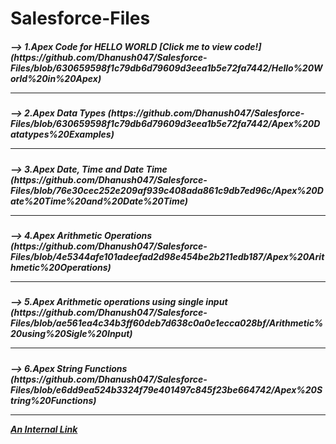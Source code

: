 # Salesforce-Files

<h5> --> 1.Apex Code for HELLO WORLD [Click me to view code!](https://github.com/Dhanush047/Salesforce-Files/blob/630659598f1c79db6d79609d3eea1b5e72fa7442/Hello%20World%20in%20Apex) 
  
----------------------------------------------------------------------------------------------------------------------------------------------------------------------

<h5> --> 2.Apex Data Types (https://github.com/Dhanush047/Salesforce-Files/blob/630659598f1c79db6d79609d3eea1b5e72fa7442/Apex%20Datatypes%20Examples)
  
----------------------------------------------------------------------------------------------------------------------------------------------------------------------
  
<h5> --> 3.Apex Date, Time and Date Time (https://github.com/Dhanush047/Salesforce-Files/blob/76e30cec252e209af939c408ada861c9db7ed96c/Apex%20Date%20Time%20and%20Date%20Time)
    
----------------------------------------------------------------------------------------------------------------------------------------------------------------------

<h5> --> 4.Apex Arithmetic Operations (https://github.com/Dhanush047/Salesforce-Files/blob/4e5344afe101adeefad2d98e454be2b211edb187/Apex%20Arithmetic%20Operations)
  
----------------------------------------------------------------------------------------------------------------------------------------------------------------------

<h5> --> 5.Apex Arithmetic operations using single input (https://github.com/Dhanush047/Salesforce-Files/blob/ae561ea4c34b3ff60deb7d638c0a0e1ecca028bf/Arithmetic%20using%20Sigle%20Input)
  
----------------------------------------------------------------------------------------------------------------------------------------------------------------------
  
<h5> --> 6.Apex String Functions (https://github.com/Dhanush047/Salesforce-Files/blob/e6dd9ea524b3324f79e401497c845f23be664742/Apex%20String%20Functions)
  
----------------------------------------------------------------------------------------------------------------------------------------------------------------------

  [An Internal Link](https://github.com/Dhanush047/Salesforce-Files/blob/630659598f1c79db6d79609d3eea1b5e72fa7442/Hello%20World%20in%20Apex)
